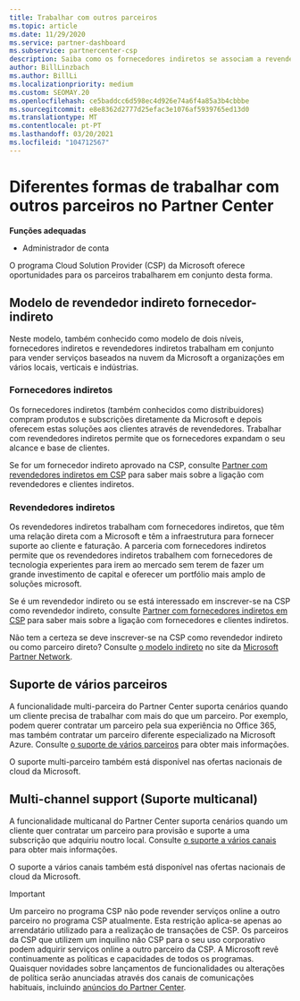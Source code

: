 ```yaml
---
title: Trabalhar com outros parceiros
ms.topic: article
ms.date: 11/29/2020
ms.service: partner-dashboard
ms.subservice: partnercenter-csp
description: Saiba como os fornecedores indiretos se associam a revendedores indiretos no programa Cloud Solution Provider (CSP) e determine qual o papel certo para si.
author: BillLinzbach
ms.author: BillLi
ms.localizationpriority: medium
ms.custom: SEOMAY.20
ms.openlocfilehash: ce5baddcc6d598ec4d926e74a6f4a85a3b4cbbbe
ms.sourcegitcommit: e8e8362d2777d25efac3e1076af5939765ed13d0
ms.translationtype: MT
ms.contentlocale: pt-PT
ms.lasthandoff: 03/20/2021
ms.locfileid: "104712567"
---
```

# <a name="different-ways-you-can-work-with-other-partners-in-partner-center"></a>Diferentes formas de trabalhar com outros parceiros no Partner Center

**Funções adequadas**

- Administrador de conta

O programa Cloud Solution Provider (CSP) da Microsoft oferece oportunidades para os parceiros trabalharem em conjunto desta forma.

## <a name="indirect-provider-indirect-reseller-model"></a>Modelo de revendedor indireto fornecedor-indireto

Neste modelo, também conhecido como modelo de dois níveis, fornecedores indiretos e revendedores indiretos trabalham em conjunto para vender serviços baseados na nuvem da Microsoft a organizações em vários locais, verticais e indústrias.

### <a name="indirect-providers"></a>Fornecedores indiretos

Os fornecedores indiretos (também conhecidos como distribuidores) compram produtos e subscrições diretamente da Microsoft e depois oferecem estas soluções aos clientes através de revendedores. Trabalhar com revendedores indiretos permite que os fornecedores expandam o seu alcance e base de clientes.

Se for um fornecedor indireto aprovado na CSP, consulte [Partner com revendedores indiretos em CSP](indirect-provider-tasks-in-partner-center.md) para saber mais sobre a ligação com revendedores e clientes indiretos.

### <a name="indirect-resellers"></a>Revendedores indiretos

Os revendedores indiretos trabalham com fornecedores indiretos, que têm uma relação direta com a Microsoft e têm a infraestrutura para fornecer suporte ao cliente e faturação. A parceria com fornecedores indiretos permite que os revendedores indiretos trabalhem com fornecedores de tecnologia experientes para irem ao mercado sem terem de fazer um grande investimento de capital e oferecer um portfólio mais amplo de soluções microsoft.

Se é um revendedor indireto ou se está interessado em inscrever-se na CSP como revendedor indireto, consulte [Partner com fornecedores indiretos em CSP](indirect-reseller-tasks-in-partner-center.md) para saber mais sobre a ligação com fornecedores e clientes indiretos.

Não tem a certeza se deve inscrever-se na CSP como revendedor indireto ou como parceiro direto? Consulte [o modelo indireto](https://partner.microsoft.com/cloud-solution-provider/indirect) no site da [Microsoft Partner Network](https://partner.microsoft.com).

## <a name="multi-partner-support"></a>Suporte de vários parceiros

A funcionalidade multi-parceira do Partner Center suporta cenários quando um cliente precisa de trabalhar com mais do que um parceiro. Por exemplo, podem querer contratar um parceiro pela sua experiência no Office 365, mas também contratar um parceiro diferente especializado na Microsoft Azure. Consulte [o suporte de vários parceiros](multipartner.md) para obter mais informações.

O suporte multi-parceiro também está disponível nas ofertas nacionais de cloud da Microsoft.

## <a name="multi-channel-support"></a>Multi-channel support (Suporte multicanal)

A funcionalidade multicanal do Partner Center suporta cenários quando um cliente quer contratar um parceiro para provisão e suporte a uma subscrição que adquiriu noutro local. Consulte [o suporte a vários canais](multichannel.md) para obter mais informações.

O suporte a vários canais também está disponível nas ofertas nacionais de cloud da Microsoft.

> [!IMPORTANT]  
> Um parceiro no programa CSP não pode revender serviços online a outro parceiro no programa CSP atualmente. Esta restrição aplica-se apenas ao arrendatário utilizado para a realização de transações de CSP. Os parceiros da CSP que utilizem um inquilino não CSP para o seu uso corporativo podem adquirir serviços online a outro parceiro da CSP. A Microsoft revê continuamente as políticas e capacidades de todos os programas. Quaisquer novidades sobre lançamentos de funcionalidades ou alterações de política serão anunciadas através dos canais de comunicações habituais, incluindo [anúncios do Partner Center](announcements/index.md).
